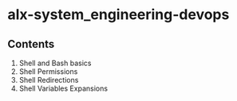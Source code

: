 # alx-system_engineering-devops

## Contents

1. Shell and Bash basics
2. Shell Permissions
3. Shell Redirections
4. Shell Variables Expansions
